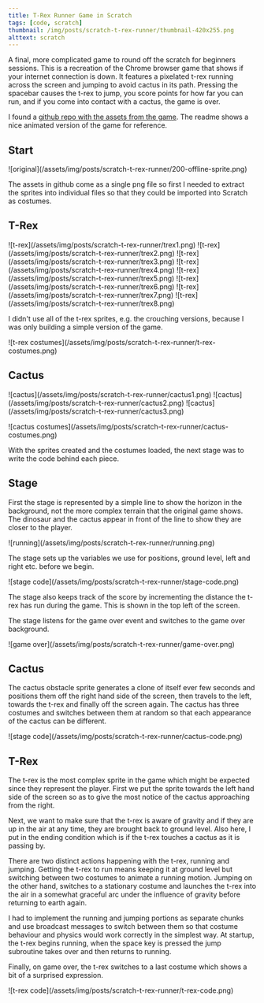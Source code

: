 ```yaml
---
title: T-Rex Runner Game in Scratch
tags: [code, scratch]
thumbnail: /img/posts/scratch-t-rex-runner/thumbnail-420x255.png
alttext: scratch
---
```


A final, more complicated game to round off the scratch for beginners sessions. This is a recreation of the Chrome browser game
that shows if your internet connection is down. It features a pixelated t-rex running across the screen and jumping to avoid
cactus in its path. Pressing the spacebar causes the t-rex to jump, you score points for how far you can run, and if you come
into contact with a cactus, the game is over.

I found a <a href="https://github.com/wayou/t-rex-runner">github repo with the assets from the game</a>. The readme shows a nice
animated version of the game for reference.

## Start

![original]\(/assets/img/posts/scratch-t-rex-runner/200-offline-sprite.png)

The assets in github come as a single png file so first I needed to extract the sprites into individual files so that they could be
imported into Scratch as costumes.

## T-Rex

![t-rex]\(/assets/img/posts/scratch-t-rex-runner/trex1.png)
![t-rex]\(/assets/img/posts/scratch-t-rex-runner/trex2.png)
![t-rex]\(/assets/img/posts/scratch-t-rex-runner/trex3.png)
![t-rex]\(/assets/img/posts/scratch-t-rex-runner/trex4.png)
![t-rex]\(/assets/img/posts/scratch-t-rex-runner/trex5.png)
![t-rex]\(/assets/img/posts/scratch-t-rex-runner/trex6.png)
![t-rex]\(/assets/img/posts/scratch-t-rex-runner/trex7.png)
![t-rex]\(/assets/img/posts/scratch-t-rex-runner/trex8.png)

I didn't use all of the t-rex sprites, e.g. the crouching versions, because I was only building a simple version of the game.

![t-rex costumes]\(/assets/img/posts/scratch-t-rex-runner/t-rex-costumes.png)

## Cactus

![cactus]\(/assets/img/posts/scratch-t-rex-runner/cactus1.png)
![cactus]\(/assets/img/posts/scratch-t-rex-runner/cactus2.png)
![cactus]\(/assets/img/posts/scratch-t-rex-runner/cactus3.png)

![cactus costumes]\(/assets/img/posts/scratch-t-rex-runner/cactus-costumes.png)

With the sprites created and the costumes loaded, the next stage was to write the code behind each piece.

## Stage

First the stage is represented by a simple line to show the horizon in the background, not the more complex
terrain that the original game shows. The dinosaur and the cactus appear in front of the line to show they are
closer to the player.

![running]\(/assets/img/posts/scratch-t-rex-runner/running.png)

The stage sets up the variables we use for positions, ground level, left and right etc. before we begin.

![stage code]\(/assets/img/posts/scratch-t-rex-runner/stage-code.png)

The stage also keeps track of the score by incrementing the distance the t-rex has run during the game. This is
shown in the top left of the screen.

The stage listens for the game over event and switches to the game over background.

![game over]\(/assets/img/posts/scratch-t-rex-runner/game-over.png)

## Cactus

The cactus obstacle sprite generates a clone of itself ever few seconds and positions them off the right hand side of
the screen, then travels to the left, towards the t-rex and finally off the screen again. The cactus has
three costumes and switches between them at random so that each appearance of the cactus can be different.

![stage code]\(/assets/img/posts/scratch-t-rex-runner/cactus-code.png)

## T-Rex

The t-rex is the most complex sprite in the game which might be expected since they represent the player. First we put the
sprite towards the left hand side of the screen so as to give the most notice of the cactus approaching from the right.

Next, we want to make sure that the t-rex is aware of gravity and if they are up in the air at any time, they are brought back
to ground level. Also here, I put in the ending condition which is if the t-rex touches a cactus as it is passing by.

There are two distinct actions happening with the t-rex, running and jumping. Getting the t-rex to run means keeping it at ground level
but switching between two costumes to animate a running motion. Jumping on the other hand, switches to a stationary costume and
launches the t-rex into the air in a somewhat graceful arc under the influence of gravity before returning to earth again.

I had to implement the running and jumping portions as separate chunks and use broadcast messages to switch between them so that
costume behaviour and physics would work correctly in the simplest way. At startup, the t-rex begins running, when the space key is pressed
the jump subroutine takes over and then returns to running.

Finally, on game over, the t-rex switches to a last costume which shows a bit of a surprised expression.

![t-rex code]\(/assets/img/posts/scratch-t-rex-runner/t-rex-code.png)
